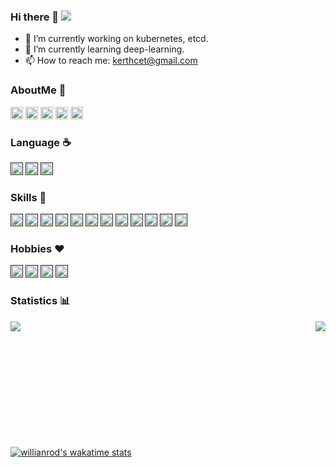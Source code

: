 ### Hi there 👋 ![](https://visitor-badge.glitch.me/badge?page_id=kerthcet.kerthcet)
- 🔭 I’m currently working on kubernetes, etcd.
- 🌱 I’m currently learning deep-learning.
- 📫 How to reach me: kerthcet@gmail.com
<!-- ![Made with love in China](https://madewithlove.now.sh/cn?heart=true&colorB=%23e13748)
[![Open Source Love](https://badges.frapsoft.com/os/v2/open-source.svg?v=103)](https://github.com/ellerbrock/open-source-badges/) -->
<!-- [![Bash Shell](https://badges.frapsoft.com/bash/v1/bash.png?v=103)](https://github.com/ellerbrock/open-source-badges/) -->

### AboutMe 🥷
<a href="https://www.kerthcet.com"><img src="https://img.shields.io/badge/kerthcet.com-1ac6ff.svg?&style=flat&logo=aboutdotme&logoColor=white" height=20></a>
<a href="https://mp.weixin.qq.com/mp/homepage?__biz=MzU3NDk5Nzc2OQ==&hid=2&sn=615b686877a034a9a6af601decc23da9&scene=18#wechat_redirect"><img src="https://img.shields.io/badge/TechTrek-9e600.svg?&style=flat&logo=wechat&logoColor=white" height=20></a>
<a href="https://leetcode-cn.com/u/kerthcet/"><img src="https://img.shields.io/badge/LeetCode-ff9933.svg?&style=flat&logo=leetcode&logoColor=white" height=20></a>
<a href="https://github.com/kerthcet/ide"><img src="https://img.shields.io/badge/Vim-008000.svg?&style=flat&logo=vim&logoColor=white" height=20></a>
<a href="https://wakatime.com/@kerthcet"><img src="https://img.shields.io/badge/Wakatime-0066cc.svg?&style=flat&logo=wakatime&logoColor=white" height=20></a>
</br>

### Language ☕️
<a href=""><img src="https://img.shields.io/badge/Go-0099ff.svg?&style=flat&logo=go&logoColor=white" height=20></a>
<a href=""><img src="https://img.shields.io/badge/Python-ffdb4d.svg?&style=flat&logo=python&logoColor=white" height=20></a>
<a href=""><img src="https://img.shields.io/badge/Ruby-e60000.svg?&style=flat&logo=ruby&logoColor=white" height=20></a>
</br>

### Skills 🌲
<a href=""><img src="https://img.shields.io/badge/Kubernetes-4d4dff.svg?&style=flat&logo=Kubernetes&logoColor=white" height=20></a>
<a href=""><img src="https://img.shields.io/badge/Prometheus-ff5c33.svg?&style=flat&logo=prometheus&logoColor=white" height=20></a>
<a href=""><img src="https://img.shields.io/badge/MySQL-006699.svg?&style=flat&logo=mysql&logoColor=white" height=20></a>
<a href=""><img src="https://img.shields.io/badge/MongoDB-009933.svg?&style=flat&logo=mongodb&logoColor=white" height=20></a>
<a href=""><img src="https://img.shields.io/badge/ElasticSearch-e6b800.svg?&style=flat&logo=elasticsearch&logoColor=white" height=20></a>
<a href=""><img src="https://img.shields.io/badge/Kafka-000000.svg?&style=flat&logo=apachekafka&logoColor=white" height=20></a>
<a href=""><img src="https://img.shields.io/badge/RocketMQ-ff6600.svg?&style=flat&logo=apacherocketmq&logoColor=white" height=20></a>
<a href=""><img src="https://img.shields.io/badge/Redis-b30000.svg?&style=flat&logo=redis&logoColor=white" height=20></a>
<a href=""><img src="https://img.shields.io/badge/Celery-b2ff1a.svg?&style=flat&logo=celery&logoColor=white" height=20></a>
<a href=""><img src="https://img.shields.io/badge/Django-004d00.svg?&style=flat&logo=django&logoColor=white" height=20></a>
<a href=""><img src="https://img.shields.io/badge/Rails-e60000.svg?&style=flat&logo=rubyonrails&logoColor=white" height=20></a>
<a href=""><img src="https://img.shields.io/badge/Flask-000000.svg?&style=flat&logo=flask&logoColor=white" height=20></a>
</br>

### Hobbies ❤️
<a href=""><img src="https://img.shields.io/badge/NBA-006bb3.svg?&style=flat&logo=Nba&logoColor=white" height=20></a>
<a href=""><img src="https://img.shields.io/badge/PremierLeague-330066.svg?&style=flat&logo=premierleague&logoColor=white" height=20></a>
<a href=""><img src="https://img.shields.io/badge/UFC-ff471a.svg?&style=flat&logo=ufc&logoColor=white" height=20></a>
<a href=""><img src="https://img.shields.io/badge/FIFA-0047b3.svg?&style=flat&logo=fifa&logoColor=white" height=20></a>
</br>

### Statistics  📊️
<a href="https://www.kerthcet.com">
  <img align="left" src="https://github-readme-stats.vercel.app/api?username=kerthcet&show_icons=true&count_private=true" />
</a>

<a href="https://www.kerthcet.com">
  <img align="right" src="https://github-readme-stats.vercel.app/api/top-langs/?username=kerthcet&langs_count=5" />
</a>
<br>
<br>
<br>
<br>
<br>
<br>
<br>
<br>
<br>
<br>
<br>

[![willianrod's wakatime stats](https://github-readme-stats.vercel.app/api/wakatime?username=kerthcet&layout=compact)](https://wakatime.com/@kerthcet)



<!--
**kerthcet/kerthcet** is a ✨ _special_ ✨ repository because its `README.md` (this file) appears on your GitHub profile.

Here are some ideas to get you started:

- 🔭 I’m currently working on ...
- 🌱 I’m currently learning ...
- 👯 I’m looking to collaborate on ...
- 🤔 I’m looking for help with ...
- 💬 Ask me about ...
- 📫 How to reach me: ...
- 😄 Pronouns: ...
- ⚡ Fun fact: ...
-->
